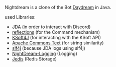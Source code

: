 Nightdream is a clone of the Bot [Daydream](https://git.geist.ga/infi/daydream/) in Java.

used Libraries:
* [JDA](https://github.com/DV8FromTheWorld/JDA/) (in order to interact with Discord)
* [reflections](https://code.google.com/archive/p/reflections/) (for the Command mechanism)
* [KSoft4J](http://github.com/kSoft-Si/KSoft4J/) (for interacting with the KSoft API)
* [Apache Commons Text](https://github.com/apache/commons-text) (for string similarity)
* [slf4j](https://github.com/qos-ch/slf4j/) (because JDA logs using slf4j)
* [NightDream-Logging](https://github.com/JDiscordBots/NightDream-Logging) (Logging)
* [Jedis](https://github.com/xetorthio/jedis) (Redis Storage)